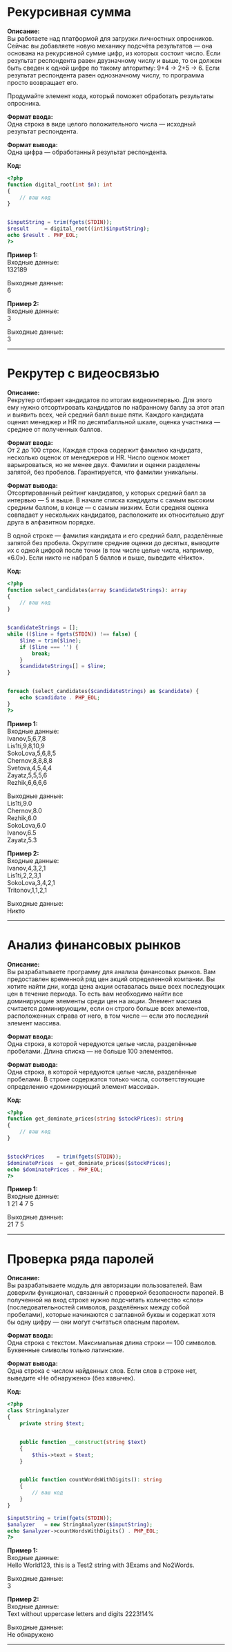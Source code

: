 # Рекурсивная сумма

**Описание:**  
Вы работаете над платформой для загрузки личностных опросников. Сейчас вы добавляете новую механику подсчёта результатов — она основана на рекурсивной сумме цифр, из которых состоит число. Если результат респондента равен двузначному числу и выше, то он должен быть сведен к одной цифре по такому алгоритму: 9+4 → 2+5 → 6. Если результат респондента равен однозначному числу, то программа просто возвращает его.

Продумайте элемент кода, который поможет обработать результаты опросника.

**Формат ввода:**  
Одна строка в виде целого положительного числа — исходный результат респондента.

**Формат вывода:**  
Одна цифра — обработанный результат респондента.

**Код:**
```php
<?php
function digital_root(int $n): int
{
	// ваш код
}


$inputString = trim(fgets(STDIN));
$result  	= digital_root((int)$inputString);
echo $result . PHP_EOL;
?>
```

**Пример 1:**  
Входные данные:  
132189

Выходные данные:  
6

**Пример 2:**  
Входные данные:  
3

Выходные данные:  
3

---

# Рекрутер с видеосвязью

**Описание:**  
Рекрутер отбирает кандидатов по итогам видеоинтервью. Для этого ему нужно отсортировать кандидатов по набранному баллу за этот этап и выявить всех, чей средний балл выше пяти. Каждого кандидата оценил менеджер и HR по десятибалльной шкале, оценка участника — среднее от полученных баллов.

**Формат ввода:**  
От 2 до 100 строк. Каждая строка содержит фамилию кандидата, несколько оценок от менеджеров и HR. Число оценок может варьироваться, но не менее двух. Фамилии и оценки разделены запятой, без пробелов. Гарантируется, что фамилии уникальны.

**Формат вывода:**  
Отсортированный рейтинг кандидатов, у которых средний балл за интервью — 5 и выше. В начале списка кандидаты с самым высоким средним баллом, в конце — с самым низким. Если средняя оценка совпадает у нескольких кандидатов, расположите их относительно друг друга в алфавитном порядке.

В одной строке — фамилия кандидата и его средний балл, разделённые запятой без пробела. Округлите средние оценки до десятых, выводите их с одной цифрой после точки (в том числе целые числа, например, «6.0»). Если никто не набрал 5 баллов и выше, выведите «Никто».

**Код:**
```php
<?php
function select_candidates(array $candidateStrings): array
{
	// ваш код
}


$candidateStrings = [];
while (($line = fgets(STDIN)) !== false) {
	$line = trim($line);
	if ($line === '') {
    	break;
	}
	$candidateStrings[] = $line;
}


foreach (select_candidates($candidateStrings) as $candidate) {
	echo $candidate . PHP_EOL;
}
?>
```

**Пример 1:**  
Входные данные:  
Ivanov,5,6,7,8  
Lis1ti,9,8,10,9  
SokoLova,5,6,8,5  
Chernov,8,8,8,8  
Svetova,4,5,4,4  
Zayatz,5,5,5,6  
Rezhik,6,6,6,6

Выходные данные:  
Lis1ti,9.0  
Chernov,8.0  
Rezhik,6.0  
SokoLova,6.0  
Ivanov,6.5  
Zayatz,5.3

**Пример 2:**  
Входные данные:  
Ivanov,4,3,2,1  
Lis1ti,2,2,3,1  
SokoLova,3,4,2,1  
Tritonov,1,1,2,1

Выходные данные:  
Никто

---

# Анализ финансовых рынков

**Описание:**  
Вы разрабатываете программу для анализа финансовых рынков. Вам предоставлен временной ряд цен акций определенной компании. Вы хотите найти дни, когда цена акции оставалась выше всех последующих цен в течение периода. То есть вам необходимо найти все доминирующие элементы среди цен на акции. Элемент массива считается доминирующим, если он строго больше всех элементов, расположенных справа от него, в том числе — если это последний элемент массива.

**Формат ввода:**  
Одна строка, в которой чередуются целые числа, разделённые пробелами. Длина списка — не больше 100 элементов.

**Формат вывода:**  
Одна строка, в которой чередуются целые числа, разделённые пробелами. В строке содержатся только числа, соответствующие определению «доминирующий элемент массива».

**Код:**
```php
<?php
function get_dominate_prices(string $stockPrices): string
{
	// ваш код
}


$stockPrices 	= trim(fgets(STDIN));
$dominatePrices  = get_dominate_prices($stockPrices);
echo $dominatePrices . PHP_EOL;
?>
```

**Пример 1:**  
Входные данные:  
1 21 4 7 5

Выходные данные:  
21 7 5

---

# Проверка ряда паролей

**Описание:**  
Вы разрабатываете модуль для авторизации пользователей. Вам доверили функционал, связанный с проверкой безопасности паролей. В полученной на вход строке нужно подсчитать количество «слов» (последовательностей символов, разделённых между собой пробелами), которые начинаются с заглавной буквы и содержат хотя бы одну цифру — они могут считаться опасным паролем.

**Формат ввода:**  
Одна строка с текстом. Максимальная длина строки — 100 символов. Буквенные символы только латинские.

**Формат вывода:**  
Одна строка с числом найденных слов. Если слов в строке нет, выведите «Не обнаружено» (без кавычек).

**Код:**
```php
<?php
class StringAnalyzer
{
	private string $text;


	public function __construct(string $text)
	{
    	$this->text = $text;
	}


	public function countWordsWithDigits(): string
	{
    	// ваш код
	}
}

$inputString = trim(fgets(STDIN));
$analyzer	= new StringAnalyzer($inputString);
echo $analyzer->countWordsWithDigits() . PHP_EOL;
?>
```

**Пример 1:**  
Входные данные:  
Hello World123, this is a Test2 string with 3Exams and No2Words.

Выходные данные:  
3

**Пример 2:**  
Входные данные:  
Text without uppercase letters and digits 2223!14%

Выходные данные:  
Не обнаружено

---
